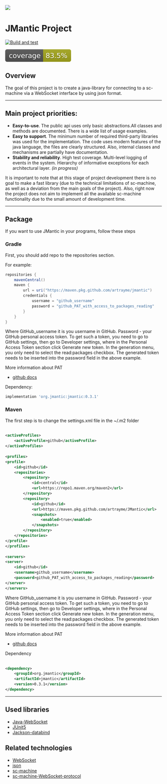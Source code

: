 ![](docs/logo/project_logo.png)

# JMantic Project

[![Build and test](https://github.com/artrayme/JMantic/actions/workflows/build-test-coverage.yml/badge.svg)](https://github.com/artrayme/JMantic/actions/workflows/build-test-coverage.yml)

[![Coverage](.github/badges/jacoco.svg)](https://github.com/artrayme/JMantic/actions/workflows/build-test-coverage.yml)

## Overview

The goal of this project is to create a java-library for connecting to a sc-machine via a WebSocket interface by using
json format.

****

## Main project priorities:

* **Easy-to-use**. The public api uses only basic abstractions.All classes and methods are documented. There is a wide
  list of usage examples.
* **Easy to support**. The minimum number of required third-party libraries was used for the implementation. The code
  uses modern features of the java language, the files are clearly structured. Also, internal classes and mechanisms are
  partially have documentation.
* **Stability and reliability**. High test coverage. Multi-level logging of events in the system. Hierarchy of
  informative exceptions for each architectural layer.  _(in progress)_

It is important to note that at this stage of project development there is no goal to make a fast library (due to the
technical limitations of sc-machine, as well as a deviation from the main goals of the project). Also, right now the
project does not aim to implement all the available sc-machine functionality due to the small amount of development
time.

****

## Package

If you want to use JMantic in your programs, follow these steps

### Gradle

First, you should add repo to the repositories section.

For example:

```groovy
repositories {
    mavenCentral()
    maven {
        url = uri("https://maven.pkg.github.com/artrayme/jmantic")
        credentials {
            username = "github_username"
            password = "github_PAT_with_access_to_packages_reading"
        }
    }
}
```

Where GitHub_username it is you username in GitHub. Password - your GitHub personal access token. To get such a token,
you need to go to GitHub settings, then go to Developer settings, where in the Personal Access Token section click
Generate new token. In the generation menu, you only need to select the read:packages checkbox. The generated token
needs to be inserted into the password field in the above example.

More information about PAT

- [github docs](https://docs.github.com/en/authentication/keeping-your-account-and-data-secure/creating-a-personal-access-token)

Dependency:

```groovy
implementation 'org.jmantic:jmantic:0.3.1'
```

### Maven

The first step is to change the settings.xml file in the ~/.m2 folder

```xml

<activeProfiles>
    <activeProfile>github</activeProfile>
</activeProfiles>

<profiles>
<profile>
    <id>github</id>
    <repositories>
        <repository>
            <id>central</id>
            <url>https://repo1.maven.org/maven2</url>
        </repository>
        <repository>
            <id>github</id>
            <url>https://maven.pkg.github.com/artrayme/JMantic</url>
            <snapshots>
                <enabled>true</enabled>
            </snapshots>
        </repository>
    </repositories>
</profile>
</profiles>

<servers>
<server>
    <id>github</id>
    <username>github_username</username>
    <password>github_PAT_with_access_to_packages_reading</password>
</server>
</servers>
```

Where GitHub_username it is you username in GitHub. Password - your GitHub personal access token. To get such a token,
you need to go to GitHub settings, then go to Developer settings, where in the Personal Access Token section click
Generate new token. In the generation menu, you only need to select the read:packages checkbox. The generated token
needs to be inserted into the password field in the above example.

More information about PAT

- [github docs](https://docs.github.com/en/authentication/keeping-your-account-and-data-secure/creating-a-personal-access-token)

Dependency

```xml

<dependency>
    <groupId>org.jmantic</groupId>
    <artifactId>jmantic</artifactId>
    <version>0.3.1</version>
</dependency>
```

****

## Used libraries

* [Java-WebSocket](https://github.com/TooTallNate/Java-WebSocket)
* [JUnit5](https://github.com/junit-team/junit5)
* [Jackson-databind](https://github.com/FasterXML/jackson-databind)

## Related technologies

* [WebSocket](https://sookocheff.com/post/networking/how-do-websockets-work/)
* [json](https://www.w3schools.com/whatis/whatis_json.asp)
* [sc-machine](http://ostis-dev.github.io/sc-machine/)
* [sc-machine-WebSocket-protocol](http://ostis-dev.github.io/sc-machine/http/websocket/)

